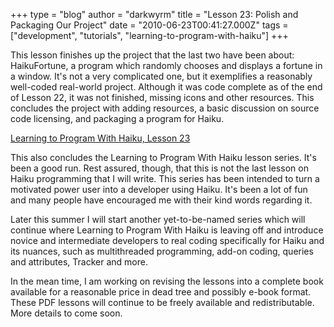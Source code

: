 +++
type = "blog"
author = "darkwyrm"
title = "Lesson 23: Polish and Packaging Our Project"
date = "2010-06-23T00:41:27.000Z"
tags = ["development", "tutorials", "learning-to-program-with-haiku"]
+++

This lesson finishes up the project that the last two have been about: HaikuFortune, a program which randomly chooses and displays a fortune in a window. It's not a very complicated one, but it exemplifies a reasonably well-coded real-world project. Although it was code complete as of the end of Lesson 22, it was not finished, missing icons and other resources. This concludes the project with adding resources, a basic discussion on source code licensing, and packaging a program for Haiku.

<a href="http://darkwyrm.beemulated.net/downloads/pdf/Learning%20to%20Program%20With%20Haiku%20Lesson%2023.pdf">Learning to Program With Haiku, Lesson 23</a>

This also concludes the Learning to Program With Haiku lesson series. It's been a good run. Rest assured, though, that this is not the last lesson on Haiku programming that I will write. This series has been intended to turn a motivated power user into a developer using Haiku. It's been a lot of fun and many people have encouraged me with their kind words regarding it.

Later this summer I will start another yet-to-be-named series which will continue where Learning to Program With Haiku is leaving off and introduce novice and intermediate developers to real coding specifically for Haiku and its nuances, such as multithreaded programming, add-on coding, queries and attributes, Tracker and more.

In the mean time, I am working on revising the lessons into a complete book available for a reasonable price in dead tree and possibly e-book format. These PDF lessons will continue to be freely available and redistributable. More details to come soon.